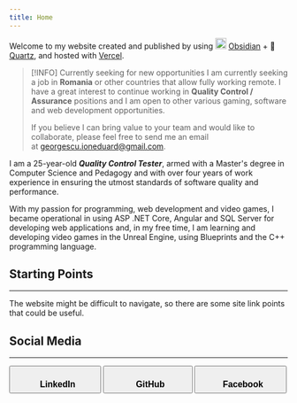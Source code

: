 ```yaml
---
title: Home
---
```

Welcome to my website created and published by using <img src="https://upload.wikimedia.org/wikipedia/commons/thumb/1/10/2023_Obsidian_logo.svg/2048px-2023_Obsidian_logo.svg.png" width=20px> [Obsidian](https://obsidian.md/) + 🌱[Quartz](https://quartz.jzhao.xyz/), and hosted with [Vercel](https://vercel.com/).

> [!INFO] Currently seeking for new opportunities
> I am currently seeking a job in **Romania** or other countries that allow fully working remote.
> I have a great interest to continue working in **Quality Control / Assurance** positions and I am open to other various gaming, software and web development opportunities.
> 
> If you believe I can bring value to your team and would like to collaborate, please feel free to send me an email at [georgescu.ioneduard@gmail.com](mailto:georgescu.ioneduard@gmail.com).

I am a 25-year-old ***Quality Control Tester***, armed with a Master's degree in Computer Science and Pedagogy and with over four years of work experience in ensuring the utmost standards of software quality and performance.

With my passion for programming, web development and video games, I became operational in using ASP .NET Core, Angular and SQL Server for developing web applications and, in my free time, I am learning and developing video games in the Unreal Engine, using Blueprints and the C++ programming language.

## Starting Points
---
The website might be difficult to navigate, so there are some site link points that could be useful.


## Social Media
---
<a href="https://www.linkedin.com/in/eduard-georgescu/" target=_blank><button style="width:33%; height:50px"><h3>&nbsp; LinkedIn</h3></button></a> <a href="https://github.com/GeorgescuEduard" target=_blank><button style="width:32%; height:50px"><h3>&nbsp; GitHub</h3></button></a> <a href="https://www.facebook.com/georgescu.eduard7" target=_blank><button style="width:33%; height:50px"><h3>&nbsp; Facebook</h3></button></a>
